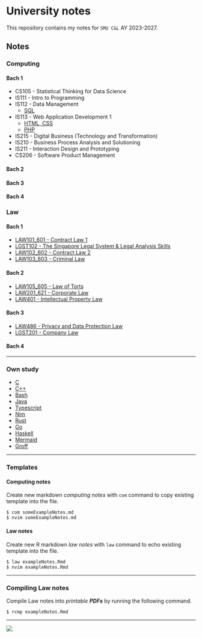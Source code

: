 # University notes

This repository contains my notes for `SMU C&L` AY 2023-2027.

## Notes

### Computing

#### Bach 1

* CS105 - Statistical Thinking for Data Science
* IS111 - Intro to Programming
* IS112 - Data Management
  * [SQL](bach1/computing/)
* IS113 - Web Application Development 1
  * [HTML, CSS](bach1/computing)
  * [PHP](bach1/computing)
* IS215 - Digital Business (Technology and Transformation)
* IS210 - Business Process Analysis and Solutioning
* IS211 - Interaction Design and Prototyping
* CS206 - Software Product Management

#### Bach 2

#### Bach 3

#### Bach 4

### Law

#### Bach 1

* [LAW101_601 - Contract Law 1](bach1/law)
* [LGST102 - The Singapore Legal System & Legal Analysis Skills](bach1/law)
* [LAW102_602 - Contract Law 2](bach1/law)
* [LAW103_603 - Criminal Law](bach1/law)

#### Bach 2

* [LAW105_605 - Law of Torts](bach2/law)
* [LAW201_621 - Corporate Law](bach2/law)
* [LAW401 - Intellectual Property Law](bach2/law)

#### Bach 3

* [LAW486 - Privacy and Data Protection Law](bach3/law)
* [LGST201 - Company Law](bach3/law)

#### Bach 4

---

### Own study

* [C](ownstudy/)
* [C++](ownstudy/)
* [Bash](ownstudy/)
* [Java](ownstudy/)
* [Typescript](ownstudy/)
* [Nim](ownstudy/)
* [Rust](ownstudy/)
* [Go](ownstudy/)
* [Haskell](ownstudy/)
* [Mermaid](ownstudy/)
* [Groff](ownstudy/)

---

### Templates

#### Computing notes

Create new markdown *computing notes* with `com` command to copy existing template into the file.

```console
$ com someExampleNotes.md
$ nvim someExampleNotes.md
```

#### Law notes

Create new R markdown *law notes* with `law` command to echo existing template into the file.

```console
$ law exampleNotes.Rmd
$ nvim exampleNotes.Rmd
```

---

### Compiling Law notes

Compile Law notes into *printable **PDFs*** by running the following command.

```console
$ rcmp exampleNotes.Rmd
```

---

![](https://user-images.githubusercontent.com/117062305/230006500-b6b862da-7263-4012-88ec-8506328541a5.png)
